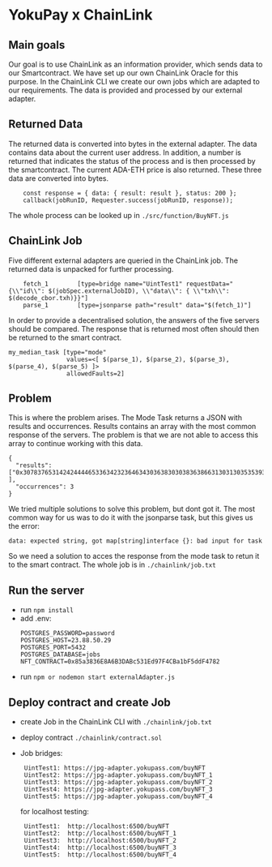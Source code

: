 # YokuPay x ChainLink

## Main goals

Our goal is to use ChainLink as an information provider, which sends data to our Smartcontract. We have set
up our own ChainLink Oracle for this purpose. In the ChainLink CLI we create our own jobs which are adapted
to our requirements. The data is provided and processed by our external adapter.

## Returned Data

The returned data is converted into bytes in the external adapter. The data contains data about the current
user address. In addition, a number is returned that indicates the status of the process and is then processed
by the smartcontract. The current ADA-ETH price is also returned. These three data are converted into bytes.

```const result = Web3.utils.asciiToHex(user + "1" + adaeth);
    const response = { data: { result: result }, status: 200 };
    callback(jobRunID, Requester.success(jobRunID, response));
```

The whole process can be looked up in `./src/function/BuyNFT.js`

## ChainLink Job

Five different external adapters are queried in the ChainLink job. The returned data is unpacked for further
processing.

```
    fetch_1        [type=bridge name="UintTest1" requestData="{\\"id\\": $(jobSpec.externalJobID), \\"data\\": { \\"txh\\": $(decode_cbor.txh)}}"]
    parse_1        [type=jsonparse path="result" data="$(fetch_1)"]
```

In order to provide a decentralised solution, the answers of the five servers should be compared. The response
that is returned most often should then be returned to the smart contract.

```
my_median_task [type="mode"
                values=<[ $(parse_1), $(parse_2), $(parse_3), $(parse_4), $(parse_5) ]>
                allowedFaults=2]
```

## Problem

This is where the problem arises. The Mode Task returns a JSON with results and occurrences. Results
contains an array with the most common response of the servers. The problem is that we are not able to
access this array to continue working with this data.

```
{
  "results": ["0x30783765314242444465336342323646343036383030383638663130313035353932643530376244303732" ],
  "occurrences": 3
}
```

We tried multiple solutions to solve this problem, but dont got it.
The most common way for us was to do it with the jsonparse task, but this gives us the error:

```
data: expected string, got map[string]interface {}: bad input for task
```

So we need a solution to acces the response from the mode task to retun it to the smart contract.
The whole job is in `./chainlink/job.txt`

## Run the server

- run `npm install`
- add .env:
  ```POSTGRES_USER=postgres
  POSTGRES_PASSWORD=password
  POSTGRES_HOST=23.88.50.29
  POSTGRES_PORT=5432
  POSTGRES_DATABASE=jobs
  NFT_CONTRACT=0x85a3836E8A6B3DABc531Ed97F4CBa1bF5ddF4782
  ```
- run `npm or nodemon start externalAdapter.js`

## Deploy contract and create Job

- create Job in the ChainLink CLI with `./chainlink/job.txt`
- deploy contract `./chainlink/contract.sol`

- Job bridges:
  ```
   UintTest1: https://jpg-adapter.yokupass.com/buyNFT
   UintTest2: https://jpg-adapter.yokupass.com/buyNFT_1
   UintTest3: https://jpg-adapter.yokupass.com/buyNFT_2
   UintTest4: https://jpg-adapter.yokupass.com/buyNFT_3
   UintTest5: https://jpg-adapter.yokupass.com/buyNFT_4
  ```

  for localhost testing:
  ```
   UintTest1:  http://localhost:6500/buyNFT
   UintTest2:  http://localhost:6500/buyNFT_1
   UintTest3:  http://localhost:6500/buyNFT_2
   UintTest4:  http://localhost:6500/buyNFT_3
   UintTest5:  http://localhost:6500/buyNFT_4
  ```
